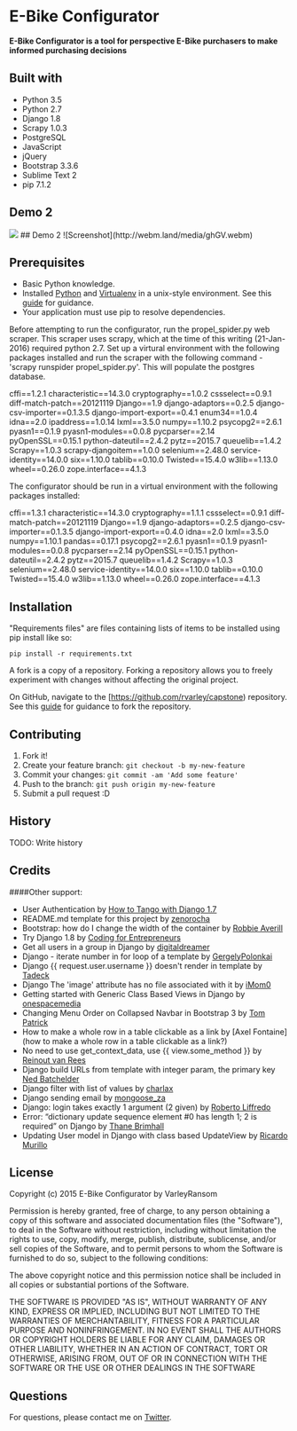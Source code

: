 # E-Bike Configurator

**E-Bike Configurator is a tool for perspective E-Bike purchasers to make informed purchasing decisions**

## Built with

* Python 3.5
* Python 2.7
* Django 1.8
* Scrapy 1.0.3
* PostgreSQL
* JavaScript
* jQuery
* Bootstrap 3.3.6
* Sublime Text 2
* pip 7.1.2

## Demo 2
<img src="http://webm.land/media/ghGV.webm" />
## Demo 2
![Screenshot](http://webm.land/media/ghGV.webm)

## Prerequisites

* Basic Python knowledge.
* Installed [Python](https://www.python.org) and [Virtualenv](https://github.com/kennethreitz/python-guide/blob/master/docs/dev/virtualenvs.rst) in a unix-style environment. See this [guide](http://docs.python-guide.org/en/latest/starting/install/osx/) for guidance.
* Your application must use pip to resolve dependencies.

Before attempting to run the configurator, run the propel_spider.py web scraper.
This scraper uses scrapy, which at the time of this writing (21-Jan-2016) required
python 2.7.  Set up a virtural environment with the following packages installed and run the scraper
with the following command - 'scrapy runspider propel_spider.py'.  This will populate
the postgres database.

cffi==1.2.1
characteristic==14.3.0
cryptography==1.0.2
cssselect==0.9.1
diff-match-patch==20121119
Django==1.9
django-adaptors==0.2.5
django-csv-importer==0.1.3.5
django-import-export==0.4.1
enum34==1.0.4
idna==2.0
ipaddress==1.0.14
lxml==3.5.0
numpy==1.10.2
psycopg2==2.6.1
pyasn1==0.1.9
pyasn1-modules==0.0.8
pycparser==2.14
pyOpenSSL==0.15.1
python-dateutil==2.4.2
pytz==2015.7
queuelib==1.4.2
Scrapy==1.0.3
scrapy-djangoitem==1.0.0
selenium==2.48.0
service-identity==14.0.0
six==1.10.0
tablib==0.10.0
Twisted==15.4.0
w3lib==1.13.0
wheel==0.26.0
zope.interface==4.1.3

The configurator should be run in a virtual environment with the following packages installed:

cffi==1.3.1
characteristic==14.3.0
cryptography==1.1.1
cssselect==0.9.1
diff-match-patch==20121119
Django==1.9
django-adaptors==0.2.5
django-csv-importer==0.1.3.5
django-import-export==0.4.0
idna==2.0
lxml==3.5.0
numpy==1.10.1
pandas==0.17.1
psycopg2==2.6.1
pyasn1==0.1.9
pyasn1-modules==0.0.8
pycparser==2.14
pyOpenSSL==0.15.1
python-dateutil==2.4.2
pytz==2015.7
queuelib==1.4.2
Scrapy==1.0.3
selenium==2.48.0
service-identity==14.0.0
six==1.10.0
tablib==0.10.0
Twisted==15.4.0
w3lib==1.13.0
wheel==0.26.0
zope.interface==4.1.3



## Installation

"Requirements files" are files containing lists of items to be installed using pip install like so:

`pip install -r requirements.txt`

A fork is a copy of a repository. Forking a repository allows you to freely experiment with changes without affecting the original project. 

On GitHub, navigate to the [https://github.com/rvarley/capstone) repository. See this [guide](https://help.github.com/articles/fork-a-repo/) for guidance to fork the repository.


## Contributing

1. Fork it!
2. Create your feature branch: `git checkout -b my-new-feature`
3. Commit your changes: `git commit -am 'Add some feature'`
4. Push to the branch: `git push origin my-new-feature`
5. Submit a pull request :D

## History

TODO: Write history

## Credits


####Other support:
* User Authentication by [How to Tango with Django 1.7](http://www.tangowithdjango.com/book17/chapters/login.html)
* README.md template for this project by [zenorocha](https://gist.github.com/zenorocha/4526327)
* Bootstrap: how do I change the width of the container by [Robbie Averill](http://stackoverflow.com/questions/15884102/bootstrap-how-do-i-change-the-width-of-the-container)
* Try Django 1.8 by [Coding for Entrepreneurs](https://codingforentrepreneurs.com/projects/try-django-18/)
* Get all users in a group in Django by [digitaldreamer](http://digitaldreamer.net/blog/2010/5/10/get-all-users-group-django/)
* Django - iterate number in for loop of a template by [GergelyPolonkai](http://stackoverflow.com/questions/11481499/django-iterate-number-in-for-loop-of-a-template)
* Django {{ request.user.username }} doesn't render in template by [Tadeck](http://stackoverflow.com/questions/10158871/django-1-4-request-user-username-doesnt-render-in-template)
* Django The 'image' attribute has no file associated with it by [iMom0](http://stackoverflow.com/questions/15322391/django-the-image-attribute-has-no-file-associated-with-it)
* Getting started with Generic Class Based Views in Django by [onespacemedia](http://www.onespacemedia.com/news/2014/feb/5/getting-started-generic-class-based-views-django/)
* Changing Menu Order on Collapsed Navbar in Bootstrap 3 by [Tom Patrick](http://stackoverflow.com/questions/23875090/changing-menu-order-on-collapsed-navbar-in-bootstrap-3)
* How to make a whole row in a table clickable as a link by [Axel Fontaine](how to make a whole row in a table clickable as a link?)
* No need to use get_context_data, use {{ view.some_method }} by [Reinout van Rees](http://reinout.vanrees.org/weblog/2014/05/19/context.html)
* Django build URLs from template with integer param, the primary key [Ned Batchelder](http://stackoverflow.com/questions/11149288/django-build-urls-from-template-with-integer-param-the-primary-key)
* Django filter with list of values by [charlax](http://stackoverflow.com/questions/9304908/django-filter-with-list-of-values)
* Django sending email by [mongoose_za](http://stackoverflow.com/questions/6914687/django-sending-email)
* Django: login takes exactly 1 argument (2 given) by [Roberto Liffredo](http://stackoverflow.com/questions/14111539/django-login-takes-exactly-1-argument-2-given)
* Error: “dictionary update sequence element #0 has length 1; 2 is required” on Django by [Thane Brimhall](http://stackoverflow.com/questions/17610732/error-dictionary-update-sequence-element-0-has-length-1-2-is-required-on-dj)
* Updating User model in Django with class based UpdateView by [Ricardo Murillo](http://stackoverflow.com/questions/6181041/updating-user-model-in-django-with-class-based-updateview)

## License

Copyright (c) 2015 E-Bike Configurator by VarleyRansom

Permission is hereby granted, free of charge, to any person obtaining a copy
of this software and associated documentation files (the "Software"), to deal
in the Software without restriction, including without limitation the rights
to use, copy, modify, merge, publish, distribute, sublicense, and/or sell
copies of the Software, and to permit persons to whom the Software is
furnished to do so, subject to the following conditions:

The above copyright notice and this permission notice shall be included in
all copies or substantial portions of the Software.

THE SOFTWARE IS PROVIDED "AS IS", WITHOUT WARRANTY OF ANY KIND, EXPRESS OR
IMPLIED, INCLUDING BUT NOT LIMITED TO THE WARRANTIES OF MERCHANTABILITY,
FITNESS FOR A PARTICULAR PURPOSE AND NONINFRINGEMENT.  IN NO EVENT SHALL THE
AUTHORS OR COPYRIGHT HOLDERS BE LIABLE FOR ANY CLAIM, DAMAGES OR OTHER
LIABILITY, WHETHER IN AN ACTION OF CONTRACT, TORT OR OTHERWISE, ARISING FROM,
OUT OF OR IN CONNECTION WITH THE SOFTWARE OR THE USE OR OTHER DEALINGS IN
THE SOFTWARE

## Questions

For questions, please contact me on [Twitter](https://twitter.com/ransomv).
